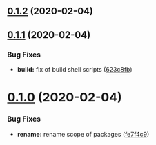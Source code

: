 <a name="0.1.2"></a>
## [0.1.2](https://github.com/isuvorov/lib-starter-kit/compare/v0.1.1...v0.1.2) (2020-02-04)



<a name="0.1.1"></a>
## [0.1.1](https://github.com/isuvorov/lib-starter-kit/compare/v0.1.0...v0.1.1) (2020-02-04)


### Bug Fixes

* **build:** fix of build shell scripts ([623c8fb](https://github.com/isuvorov/lib-starter-kit/commit/623c8fb))



<a name="0.1.0"></a>
# [0.1.0](https://github.com/isuvorov/lib-starter-kit/compare/fe7f4c9...v0.1.0) (2020-02-04)


### Bug Fixes

* **rename:** rename scope of packages ([fe7f4c9](https://github.com/isuvorov/lib-starter-kit/commit/fe7f4c9))

